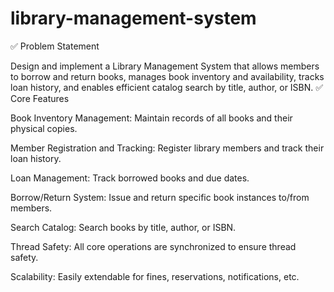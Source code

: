# library-management-system
✅ Problem Statement

Design and implement a Library Management System that allows members to borrow and return books, manages book inventory and availability, tracks loan history, and enables efficient catalog search by title, author, or ISBN.
✅ Core Features

Book Inventory Management: Maintain records of all books and their physical copies.

Member Registration and Tracking: Register library members and track their loan history.

Loan Management: Track borrowed books and due dates.

Borrow/Return System: Issue and return specific book instances to/from members.

Search Catalog: Search books by title, author, or ISBN.

Thread Safety: All core operations are synchronized to ensure thread safety.

Scalability: Easily extendable for fines, reservations, notifications, etc.


